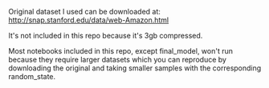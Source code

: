 Original dataset I used can be downloaded at: http://snap.stanford.edu/data/web-Amazon.html

It's not included in this repo because it's 3gb compressed.

Most notebooks included in this repo, except final_model, won't run because they require larger datasets
which you can reproduce by downloading the original and taking smaller samples with the corresponding 
random_state.